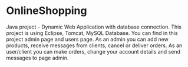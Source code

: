 # OnlineShopping
Java project - Dynamic Web Application with database connection.
This project is using Eclipse, Tomcat, MySQL Database.
You can find in this project admin page and users page. 
As an admin you can add new products, receive messages from clients, cancel or deliver orders.
As an user/client you can make orders, change your account details and send messages to page admin.
